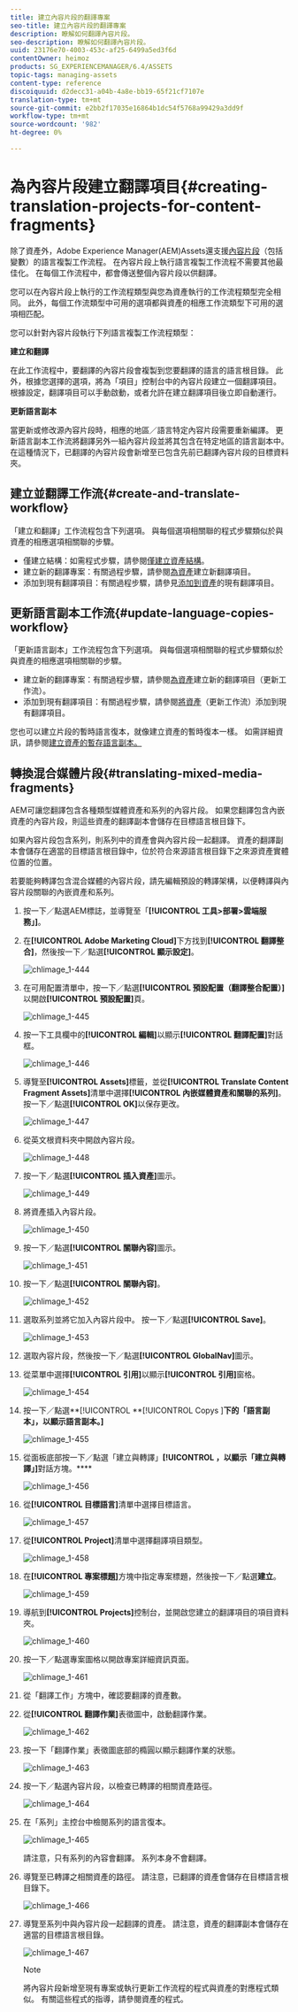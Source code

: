 ```yaml
---
title: 建立內容片段的翻譯專案
seo-title: 建立內容片段的翻譯專案
description: 瞭解如何翻譯內容片段。
seo-description: 瞭解如何翻譯內容片段。
uuid: 23176e70-4003-453c-af25-6499a5ed3f6d
contentOwner: heimoz
products: SG_EXPERIENCEMANAGER/6.4/ASSETS
topic-tags: managing-assets
content-type: reference
discoiquuid: d2decc31-a04b-4a8e-bb19-65f21cf7107e
translation-type: tm+mt
source-git-commit: e2bb2f17035e16864b1dc54f5768a99429a3dd9f
workflow-type: tm+mt
source-wordcount: '982'
ht-degree: 0%

---
```



# 為內容片段建立翻譯項目{#creating-translation-projects-for-content-fragments}

除了資產外，Adobe Experience Manager(AEM)Assets還支援[內容片段](content-fragments.md)（包括變數）的語言複製工作流程。 在內容片段上執行語言複製工作流程不需要其他最佳化。 在每個工作流程中，都會傳送整個內容片段以供翻譯。

您可以在內容片段上執行的工作流程類型與您為資產執行的工作流程類型完全相同。 此外，每個工作流類型中可用的選項都與資產的相應工作流類型下可用的選項相匹配。

您可以針對內容片段執行下列語言複製工作流程類型：

**建立和翻譯**

在此工作流程中，要翻譯的內容片段會複製到您要翻譯的語言的語言根目錄。 此外，根據您選擇的選項，將為「項目」控制台中的內容片段建立一個翻譯項目。 根據設定，翻譯項目可以手動啟動，或者允許在建立翻譯項目後立即自動運行。

**更新語言副本**

當更新或修改源內容片段時，相應的地區／語言特定內容片段需要重新編譯。 更新語言副本工作流將翻譯另外一組內容片段並將其包含在特定地區的語言副本中。 在這種情況下，已翻譯的內容片段會新增至已包含先前已翻譯內容片段的目標資料夾。

## 建立並翻譯工作流{#create-and-translate-workflow}

「建立和翻譯」工作流程包含下列選項。 與每個選項相關聯的程式步驟類似於與資產的相應選項相關聯的步驟。

* 僅建立結構：如需程式步驟，請參閱[僅建立資產結構](translation-projects.md#create-structure-only)。
* 建立新的翻譯專案：有關過程步驟，請參閱[為資產](translation-projects.md#create-a-new-translation-project)建立新翻譯項目。
* 添加到現有翻譯項目：有關過程步驟，請參見[添加到資產](translation-projects.md#add-to-existing-translation-project)的現有翻譯項目。

## 更新語言副本工作流{#update-language-copies-workflow}

「更新語言副本」工作流程包含下列選項。 與每個選項相關聯的程式步驟類似於與資產的相應選項相關聯的步驟。

* 建立新的翻譯專案：有關過程步驟，請參閱[為資產](translation-projects.md#create-a-new-translation-project)建立新的翻譯項目（更新工作流）。
* 添加到現有翻譯項目：有關過程步驟，請參閱[將資產](translation-projects.md#add-to-existing-translation-project)（更新工作流）添加到現有翻譯項目。

您也可以建立片段的暫時語言復本，就像建立資產的暫時復本一樣。 如需詳細資訊，請參閱[建立資產的暫存語言副本。](translation-projects.md#creating-temporary-language-copies)

## 轉換混合媒體片段{#translating-mixed-media-fragments}

AEM可讓您翻譯包含各種類型媒體資產和系列的內容片段。 如果您翻譯包含內嵌資產的內容片段，則這些資產的翻譯副本會儲存在目標語言根目錄下。

如果內容片段包含系列，則系列中的資產會與內容片段一起翻譯。 資產的翻譯副本會儲存在適當的目標語言根目錄中，位於符合來源語言根目錄下之來源資產實體位置的位置。

若要能夠轉譯包含混合媒體的內容片段，請先編輯預設的轉譯架構，以便轉譯與內容片段關聯的內嵌資產和系列。

1. 按一下／點選AEM標誌，並導覽至「**[!UICONTROL 工具>部署>雲端服務」]**。
1. 在&#x200B;**[!UICONTROL Adobe Marketing Cloud]**&#x200B;下方找到&#x200B;**[!UICONTROL 翻譯整合]**，然後按一下／點選&#x200B;**[!UICONTROL 顯示設定]**。

   ![chlimage_1-444](assets/chlimage_1-444.png)

1. 在可用配置清單中，按一下／點選&#x200B;**[!UICONTROL 預設配置（翻譯整合配置）]**&#x200B;以開啟&#x200B;**[!UICONTROL 預設配置]**&#x200B;頁。

   ![chlimage_1-445](assets/chlimage_1-445.png)

1. 按一下工具欄中的&#x200B;**[!UICONTROL 編輯]**&#x200B;以顯示&#x200B;**[!UICONTROL 翻譯配置]**&#x200B;對話框。

   ![chlimage_1-446](assets/chlimage_1-446.png)

1. 導覽至&#x200B;**[!UICONTROL Assets]**&#x200B;標籤，並從&#x200B;**[!UICONTROL Translate Content Fragment Assets]**&#x200B;清單中選擇&#x200B;**[!UICONTROL 內嵌媒體資產和關聯的系列]**。 按一下／點選&#x200B;**[!UICONTROL OK]**&#x200B;以保存更改。

   ![chlimage_1-447](assets/chlimage_1-447.png)

1. 從英文根資料夾中開啟內容片段。

   ![chlimage_1-448](assets/chlimage_1-448.png)

1. 按一下／點選&#x200B;**[!UICONTROL 插入資產]**&#x200B;圖示。

   ![chlimage_1-449](assets/chlimage_1-449.png)

1. 將資產插入內容片段。

   ![chlimage_1-450](assets/chlimage_1-450.png)

1. 按一下／點選&#x200B;**[!UICONTROL 關聯內容]**&#x200B;圖示。

   ![chlimage_1-451](assets/chlimage_1-451.png)

1. 按一下／點選&#x200B;**[!UICONTROL 關聯內容]**。

   ![chlimage_1-452](assets/chlimage_1-452.png)

1. 選取系列並將它加入內容片段中。 按一下／點選&#x200B;**[!UICONTROL Save]**。

   ![chlimage_1-453](assets/chlimage_1-453.png)

1. 選取內容片段，然後按一下／點選&#x200B;**[!UICONTROL GlobalNav]**&#x200B;圖示。
1. 從菜單中選擇&#x200B;**[!UICONTROL 引用]**&#x200B;以顯示&#x200B;**[!UICONTROL 引用]**&#x200B;窗格。

   ![chlimage_1-454](assets/chlimage_1-454.png)

1. 按一下／點選&#x200B;**[!UICONTROL **[!UICONTROL  Copys ]**下的「語言副本」，以顯示語言副本。]**

   ![chlimage_1-455](assets/chlimage_1-455.png)

1. 從面板底部按一下／點選「建立與轉譯」**[!UICONTROL ，以顯示「建立與轉譯」]**&#x200B;對話方塊。****

   ![chlimage_1-456](assets/chlimage_1-456.png)

1. 從&#x200B;**[!UICONTROL 目標語言]**&#x200B;清單中選擇目標語言。

   ![chlimage_1-457](assets/chlimage_1-457.png)

1. 從&#x200B;**[!UICONTROL Project]**&#x200B;清單中選擇翻譯項目類型。

   ![chlimage_1-458](assets/chlimage_1-458.png)

1. 在&#x200B;**[!UICONTROL 專案標題]**&#x200B;方塊中指定專案標題，然後按一下／點選&#x200B;**建立**。

   ![chlimage_1-459](assets/chlimage_1-459.png)

1. 導航到&#x200B;**[!UICONTROL Projects]**&#x200B;控制台，並開啟您建立的翻譯項目的項目資料夾。

   ![chlimage_1-460](assets/chlimage_1-460.png)

1. 按一下／點選專案圖格以開啟專案詳細資訊頁面。

   ![chlimage_1-461](assets/chlimage_1-461.png)

1. 從「翻譯工作」方塊中，確認要翻譯的資產數。
1. 從&#x200B;**[!UICONTROL 翻譯作業]**&#x200B;表徵圖中，啟動翻譯作業。

   ![chlimage_1-462](assets/chlimage_1-462.png)

1. 按一下「翻譯作業」表徵圖底部的橢圓以顯示翻譯作業的狀態。

   ![chlimage_1-463](assets/chlimage_1-463.png)

1. 按一下／點選內容片段，以檢查已轉譯的相關資產路徑。

   ![chlimage_1-464](assets/chlimage_1-464.png)

1. 在「系列」主控台中檢閱系列的語言復本。

   ![chlimage_1-465](assets/chlimage_1-465.png)

   請注意，只有系列的內容會翻譯。 系列本身不會翻譯。

1. 導覽至已轉譯之相關資產的路徑。 請注意，已翻譯的資產會儲存在目標語言根目錄下。

   ![chlimage_1-466](assets/chlimage_1-466.png)

1. 導覽至系列中與內容片段一起翻譯的資產。 請注意，資產的翻譯副本會儲存在適當的目標語言根目錄。

   ![chlimage_1-467](assets/chlimage_1-467.png)

   >[!NOTE]
   >
   >將內容片段新增至現有專案或執行更新工作流程的程式與資產的對應程式類似。 有關這些程式的指導，請參閱資產的程式。

